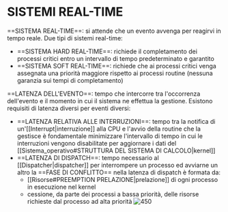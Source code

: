 # SISTEMI REAL-TIME
==SISTEMA REAL-TIME==: si attende che un evento avvenga per reagirvi in tempo reale.
Due tipi di sistemi real-time:
- ==SISTEMA HARD REAL-TIME==: richiede il completamento dei processi critici entro un intervallo di tempo predeterminato e garantito
- ==SISTEMA SOFT REAL-TIME==: richiede che ai processi critici venga assegnata una priorità maggiore rispetto ai processi routine (nessuna garanzia sui tempi di completamento)

==LATENZA DELL'EVENTO==: tempo che intercorre tra l'occorrenza dell'evento e il momento in cui il sistema ne effettua la gestione.
Esistono requisiti di latenza diversi per eventi diversi:
- ==LATENZA RELATIVA ALLE INTERRUZIONI==: tempo tra la notifica di un'[[Interrupt|interruzione]] alla CPU e l'avvio della routine che la gestisce
	è fondamentale minimizzare l'intervallo di tempo in cui le interruzioni vengono disabilitate per aggiornare i dati del [[Sistema_operativo#STRUTTURA DEL SISTEMA DI CALCOLO|kernel]]
- ==LATENZA DI DISPATCH==: tempo necessario al [[Dispatcher|dispatcher]] per interrompere un processo ed avviarne un altro
	la ==FASE DI CONFLITTO== nella latenza di dispatch è formata da:
	- [[Risorse#PREEMPTION PRELAZIONE|prelazione]] di ogni processo in esecuzione nel kernel
	- cessione, da parte dei processi a bassa priorità, delle risorse richieste dal processo ad alta priorità
![450](latenza_dispatch.png)